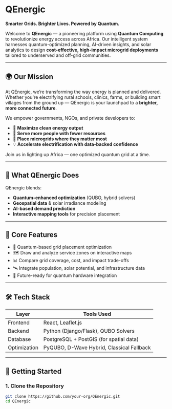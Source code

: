 # QEnergic

**Smarter Grids. Brighter Lives. Powered by Quantum.**

Welcome to **QEnergic** — a pioneering platform using **Quantum Computing** to revolutionize energy access across Africa. Our intelligent system harnesses quantum-optimized planning, AI-driven insights, and solar analytics to design **cost-effective, high-impact microgrid deployments** tailored to underserved and off-grid communities.

---

## 🌍 Our Mission

At QEnergic, we’re transforming the way energy is planned and delivered. Whether you're electrifying rural schools, clinics, farms, or building smart villages from the ground up — QEnergic is your launchpad to a **brighter, more connected future**.

We empower governments, NGOs, and private developers to:

- 🔋 **Maximize clean energy output**
- 👥 **Serve more people with fewer resources**
- 📍 **Place microgrids where they matter most**
- 💡 **Accelerate electrification with data-backed confidence**

Join us in lighting up Africa — one optimized quantum grid at a time.

---

## 🔧 What QEnergic Does

QEnergic blends:

- **Quantum-enhanced optimization** (QUBO, hybrid solvers)
- **Geospatial data** & solar irradiance modeling
- **AI-based demand prediction**
- **Interactive mapping tools** for precision placement

---

## 🧠 Core Features

- 🧩 Quantum-based grid placement optimization  
- 🗺️ Draw and analyze service zones on interactive maps  
- 📊 Compare grid coverage, cost, and impact trade-offs  
- 🛰️ Integrate population, solar potential, and infrastructure data  
- 🔐 Future-ready for quantum hardware integration  

---

## 🛠️ Tech Stack

| Layer       | Tools Used                           |
|-------------|--------------------------------------|
| Frontend    | React, Leaflet.js                    |
| Backend     | Python (Django/Flask), QUBO Solvers  |
| Database    | PostgreSQL + PostGIS (for spatial data) |
| Optimization| PyQUBO, D-Wave Hybrid, Classical Fallback |

---

## 🚀 Getting Started

### 1. Clone the Repository

```bash
git clone https://github.com/your-org/QEnergic.git
cd QEnergic
